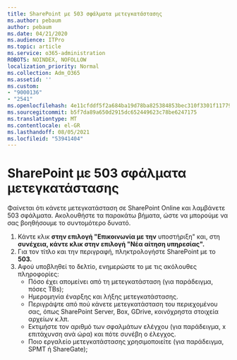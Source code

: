 ```yaml
---
title: SharePoint με 503 σφάλματα μετεγκατάστασης
ms.author: pebaum
author: pebaum
ms.date: 04/21/2020
ms.audience: ITPro
ms.topic: article
ms.service: o365-administration
ROBOTS: NOINDEX, NOFOLLOW
localization_priority: Normal
ms.collection: Adm_O365
ms.assetid: ''
ms.custom:
- "9000136"
- "2541"
ms.openlocfilehash: 4e11cfddf5f2a684ba19d78ba825384853bec310f3301f1177971c0a04548c05
ms.sourcegitcommit: b5f7da89a650d2915dc652449623c78be6247175
ms.translationtype: MT
ms.contentlocale: el-GR
ms.lasthandoff: 08/05/2021
ms.locfileid: "53941404"
---
```

# <a name="sharepoint-migration-throttling-with-503-errors"></a>SharePoint με 503 σφάλματα μετεγκατάστασης

Φαίνεται ότι κάνετε μετεγκατάσταση σε SharePoint Online και λαμβάνετε 503 σφάλματα. Ακολουθήστε τα παρακάτω βήματα, ώστε να μπορούμε να σας βοηθήσουμε το συντομότερο δυνατό.

1. Κάντε κλικ **στην επιλογή "Επικοινωνία με την** υποστήριξη" και, στη **συνέχεια, κάντε κλικ στην επιλογή "Νέα αίτηση υπηρεσίας".**
2. Για τον τίτλο και την περιγραφή, πληκτρολογήστε SharePoint με το **503.**
3. Αφού υποβληθεί το δελτίο, ενημερώστε το με τις ακόλουθες πληροφορίες:
    - Πόσο έχει απομείνει από τη μετεγκατάσταση (για παράδειγμα, πόσες TBs);
    - Ημερομηνία έναρξης και λήξης μετεγκατάστασης.
    - Περιγράψτε από πού κάνετε μετεγκατάσταση του περιεχομένου σας, όπως SharePoint Server, Box, GDrive, κοινόχρηστα στοιχεία αρχείων κ.λπ.
    - Εκτιμήστε τον αριθμό των σφαλμάτων ελέγχου (για παράδειγμα, x επιτάχυνση ανά ώρα) και πότε συνέβη ο έλεγχος.
    - Ποιο εργαλείο μετεγκατάστασης χρησιμοποιείτε (για παράδειγμα, SPMT ή ShareGate);

